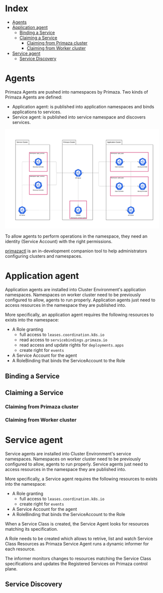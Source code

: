 # Index
<!-- vim-markdown-toc GFM -->

* [Agents](#agents)
* [Application agent](#application-agent)
    * [Binding a Service](#binding-a-service)
    * [Claiming a Service](#claiming-a-service)
        * [Claiming from Primaza cluster](#claiming-from-primaza-cluster)
        * [Claiming from Worker cluster](#claiming-from-worker-cluster)
* [Service agent](#service-agent)
    * [Service Discovery](#service-discovery)

<!-- vim-markdown-toc -->
# Agents

Primaza Agents are pushed into namespaces by Primaza.
Two kinds of Primaza Agents are defined:

* Application agent: is published into application namespaces and binds applications to services.
* Service agent: is published into service namespace and discovers services.

![image](../imgs/architecture-agents.png)

To allow agents to perform operations in the namespace, they need an identity (Service Account) with the right permissions.

[primazactl](https://github.com/primaza/primazactl) is an in-development companion tool to help administrators configuring clusters and namespaces.


# Application agent

Application agents are installed into Cluster Environment's application namespaces.
Namespaces on worker cluster need to be previously configured to allow, agents to run properly.
Application agents just need to access resources in the namespace they are published into.

More specifically, an application agent requires the following resources to exists into the namespace:

* A Role granting
    * full access to `leases.coordination.k8s.io`
    * read access to `servicebindings.primaza.io`
    * read access and update rights for `deployments.apps`
    * create right for `events`
* A Service Account for the agent
* A RoleBinding that binds the ServiceAccount to the Role


## Binding a Service

<!-- TODO: -->

## Claiming a Service

<!-- TODO: -->

### Claiming from Primaza cluster

<!-- TODO: -->

### Claiming from Worker cluster

<!-- TODO: -->

# Service agent

Service agents are installed into Cluster Environment's service namespaces.
Namespaces on worker cluster need to be previously configured to allow, agents to run properly.
Service agents just need to access resources in the namespace they are published into.

More specifically, a Service agent requires the following resources to exists into the namespace:

* A Role granting
    * full access to `leases.coordination.k8s.io`
    * create right for `events`
* A Service Account for the agent
* A RoleBinding that binds the ServiceAccount to the Role

When a Service Class is created, the Service Agent looks for resources matching its specification.

A Role needs to be created which allows to retrive, list and watch Service Class Resources as Primaza Service Agent runs a dynamic informer for each resource.

The informer monitors changes to resources matching the Service Class specifications and updates the Registered Services on Primaza control plane.

## Service Discovery

<!-- TODO: -->

